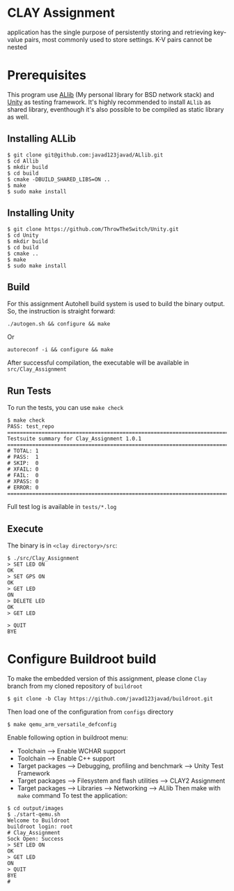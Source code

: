# CLAY Assignment
application has the single purpose of persistently storing and retrieving key-value pairs, most commonly used to store settings. K-V pairs
cannot be nested

# Prerequisites
This program use [ALlib](https://github.com/javad123javad/ALlib) (My personal library for BSD network stack) and [Unity](http://www.throwtheswitch.org/unity) as testing framework. 
It's highly recommended to install `ALlib` as shared library, eventhough it's also possible to be compiled as static library as well.
## Installing ALLib
```shell
$ git clone git@github.com:javad123javad/ALlib.git
$ cd Allib
$ mkdir build
$ cd build
$ cmake -DBUILD_SHARED_LIBS=ON ..
$ make
$ sudo make install
```
## Installing Unity
```shell
$ git clone https://github.com/ThrowTheSwitch/Unity.git
$ cd Unity
$ mkdir build
$ cd build
$ cmake ..
$ make
$ sudo make install
```

## Build
For this assignment Autohell build system is used to build the binary output. So, the instruction is straight forward:
```shell
./autogen.sh && configure && make
```
Or
```shell
autoreconf -i && configure && make
```
After successful compilation, the executable will be available in `src/Clay_Assignment`
## Run Tests
To run the tests, you can use `make check`
```shell
$ make check
PASS: test_repo
============================================================================
Testsuite summary for Clay_Assignment 1.0.1
============================================================================
# TOTAL: 1
# PASS:  1
# SKIP:  0
# XFAIL: 0
# FAIL:  0
# XPASS: 0
# ERROR: 0
============================================================================

```
Full test log is available in `tests/*.log`
## Execute

The binary is in `<clay directory>/src`:
```shell
$ ./src/Clay_Assignment 
> SET LED ON
OK
> SET GPS ON
OK
> GET LED
ON
> DELETE LED
OK
> GET LED

> QUIT
BYE
```

# Configure Buildroot build
To make the embedded version of this assignment, please clone `Clay` branch from my cloned repository of `buildroot`
```shell
$ git clone -b Clay https://github.com/javad123javad/buildroot.git
```
Then load one of the configuration from `configs` directory
```shell
$ make qemu_arm_versatile_defconfig
```
Enable following option in buildroot menu:
* Toolchain -->  Enable WCHAR support 
* Toolchain -->  Enable C++ support
* Target packages --> Debugging, profiling and benchmark --> Unity Test Framework
* Target packages --> Filesystem and flash utilities --> CLAY2 Assignment
* Target packages --> Libraries --> Networking --> ALlib
Then make with `make` command
To test the application:
```shell
$ cd output/images
$ ./start-qemu.sh
Welcome to Buildroot
buildroot login: root
# Clay_Assignment 
Sock Open: Success
> SET LED ON
OK
> GET LED
ON
> QUIT
BYE
# 
```


